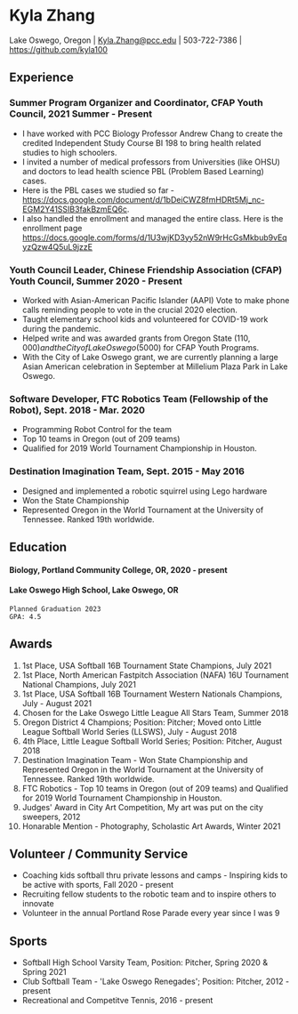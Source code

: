 # Kyla Zhang
Lake Oswego, Oregon | 
Kyla.Zhang@pcc.edu | 
503-722-7386 | 
https://github.com/kyla100


## Experience

### Summer Program Organizer and Coordinator, CFAP Youth Council, 2021 Summer - Present
* I have worked with PCC Biology Professor Andrew Chang to create the credited Independent Study Course BI 198 to bring health related studies to high schoolers. 
* I invited a number of medical professors from Universities (like OHSU) and doctors to lead health science PBL (Problem Based Learning) cases. 
* Here is the PBL cases we studied so far - https://docs.google.com/document/d/1bDeiCWZ8fmHDRt5Mj_nc-EGM2Y41SSIB3fakBzmEQ6c. 
* I also handled the enrollment and managed the entire class. Here is the enrollment page https://docs.google.com/forms/d/1U3wjKD3yy52nW9rHcGsMkbub9vEqyzQzw4Q5uL9jzzE

### Youth Council Leader, Chinese Friendship Association (CFAP) Youth Council, Summer 2020 - Present
* Worked with Asian-American Pacific Islander (AAPI) Vote to make phone calls reminding people to vote in the crucial 2020 election.
* Taught elementary school kids and volunteered for COVID-19 work during the pandemic.
* Helped write and was awarded grants from Oregon State ($110,000) and the City of Lake Oswego ($5000) for CFAP Youth Programs.
* With the City of Lake Oswego grant, we are currently planning a large Asian American celebration in September at Millelium Plaza Park in Lake Oswego.

### Software Developer, FTC Robotics Team (Fellowship of the Robot), Sept. 2018 - Mar. 2020
* Programming Robot Control for the team
* Top 10 teams in Oregon (out of 209 teams)
* Qualified for 2019 World Tournament Championship in Houston.

### Destination Imagination Team, Sept. 2015 - May 2016
* Designed and implemented a robotic squirrel using Lego hardware 
* Won the State Championship
* Represented Oregon in the World Tournament at the University of Tennessee. Ranked 19th worldwide.


## Education

#### Biology, Portland Community College, OR, 2020 - present
#### Lake Oswego High School, Lake Oswego, OR
    Planned Graduation 2023
    GPA: 4.5

## Awards

1. 1st Place, USA Softball 16B Tournament State Champions, July 2021
2. 1st Place, North American Fastpitch Association (NAFA) 16U Tournament National Champions, July 2021
3. 1st Place, USA Softball 16B Tournament Western Nationals Champions, July - August 2021
4. Chosen for the Lake Oswego Little League All Stars Team, Summer 2018
5. Oregon District 4 Champions; Position: Pitcher; Moved onto Little League Softball World Series (LLSWS), July - August 2018
6. 4th Place, Little League Softball World Series; Position: Pitcher, August 2018
7. Destination Imagination Team - Won State Championship and Represented Oregon in the World Tournament at the University of Tennessee. Ranked 19th worldwide.
8. FTC Robotics - Top 10 teams in Oregon (out of 209 teams) and Qualified for 2019 World Tournament Championship in Houston.
9. Judges' Award in City Art Competition, My art was put on the city sweepers, 2012
10. Honarable Mention - Photography, Scholastic Art Awards, Winter 2021 


## Volunteer / Community Service
* Coaching kids softball thru private lessons and camps - Inspiring kids to be active with sports, Fall 2020 - present
* Recruiting fellow students to the robotic team and to inspire others to innovate 
* Volunteer in the annual Portland Rose Parade every year since I was 9


## Sports
* Softball High School Varsity Team, Position: Pitcher, Spring 2020 & Spring 2021
* Club Softball Team - 'Lake Oswego Renegades'; Position: Pitcher, 2012 - present
* Recreational and Competitve Tennis, 2016 - present
